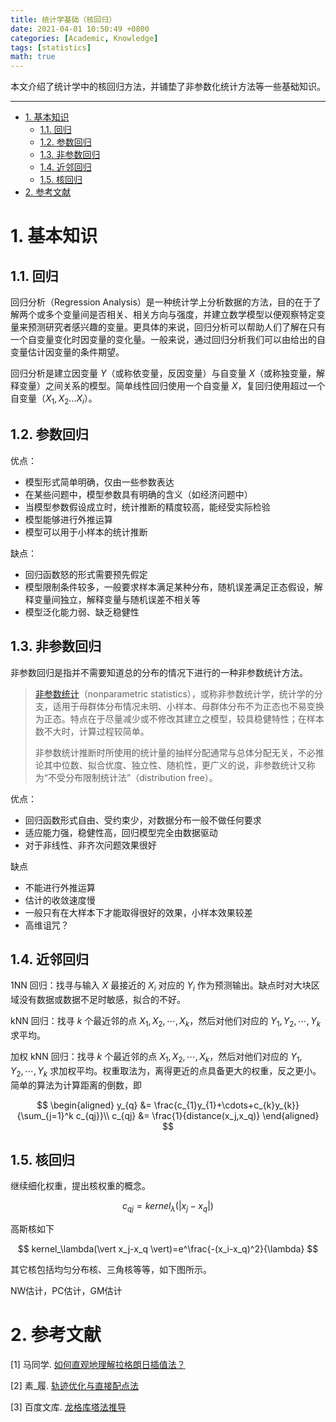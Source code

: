 ```yaml
---
title: 统计学基础（核回归）
date: 2021-04-01 10:50:49 +0800
categories: [Academic, Knowledge]
tags: [statistics]
math: true
---
```


本文介绍了统计学中的核回归方法，并铺垫了非参数化统计方法等一些基础知识。

<!--more-->

 ---
 
- [1. 基本知识](#1-基本知识)
  - [1.1. 回归](#11-回归)
  - [1.2. 参数回归](#12-参数回归)
  - [1.3. 非参数回归](#13-非参数回归)
  - [1.4. 近邻回归](#14-近邻回归)
  - [1.5. 核回归](#15-核回归)
- [2. 参考文献](#2-参考文献)

# 1. 基本知识

## 1.1. 回归

回归分析（Regression Analysis）是一种统计学上分析数据的方法，目的在于了解两个或多个变量间是否相关、相关方向与强度，并建立数学模型以便观察特定变量来预测研究者感兴趣的变量。更具体的来说，回归分析可以帮助人们了解在只有一个自变量变化时因变量的变化量。一般来说，通过回归分析我们可以由给出的自变量估计因变量的条件期望。

回归分析是建立因变量 $Y$（或称依变量，反因变量）与自变量 $X$（或称独变量，解释变量）之间关系的模型。简单线性回归使用一个自变量 $X$，复回归使用超过一个自变量（$X_{1},X_{2}...X_{i}$）。

## 1.2. 参数回归

优点：

- 模型形式简单明确，仅由一些参数表达
- 在某些问题中，模型参数具有明确的含义（如经济问题中）
- 当模型参数假设成立时，统计推断的精度较高，能经受实际检验
- 模型能够进行外推运算
- 模型可以用于小样本的统计推断

缺点：

- 回归函数怒的形式需要预先假定
- 模型限制条件较多，一般要求样本满足某种分布，随机误差满足正态假设，解释变量间独立，解释变量与随机误差不相关等
- 模型泛化能力弱、缺乏稳健性

## 1.3. 非参数回归

非参数回归是指并不需要知道总的分布的情况下进行的一种非参数统计方法。

> [非参数统计](https://zh.wikipedia.org/wiki/%E7%84%A1%E6%AF%8D%E6%95%B8%E7%B5%B1%E8%A8%88)（nonparametric statistics），或称非参数统计学，统计学的分支，适用于母群体分布情况未明、小样本、母群体分布不为正态也不易变换为正态。特点在于尽量减少或不修改其建立之模型，较具稳健特性；在样本数不大时，计算过程较简单。
> 
> 非参数统计推断时所使用的统计量的抽样分配通常与总体分配无关，不必推论其中位数、拟合优度、独立性、随机性，更广义的说，非参数统计又称为“不受分布限制统计法”（distribution free）。

优点：

- 回归函数形式自由、受约束少，对数据分布一般不做任何要求
- 适应能力强，稳健性高，回归模型完全由数据驱动
- 对于非线性、非齐次问题效果很好

缺点

- 不能进行外推运算
- 估计的收敛速度慢
- 一般只有在大样本下才能取得很好的效果，小样本效果较差
- 高维诅咒？

## 1.4. 近邻回归

1NN 回归：找寻与输入 $X$ 最接近的 $X_i$ 对应的 $Y_i$ 作为预测输出。缺点时对大块区域没有数据或数据不足时敏感，拟合的不好。

kNN 回归：找寻 $k$ 个最近邻的点 $X_1,X_2,\cdots,X_k$，然后对他们对应的 $Y_1,Y_2,\cdots,Y_k$ 求平均。

加权 kNN 回归：找寻 $k$ 个最近邻的点 $X_1,X_2,\cdots,X_k$，然后对他们对应的 $Y_1,Y_2,\cdots,Y_k$ 求加权平均。权重取法为，离得更近的点具备更大的权重，反之更小。简单的算法为计算距离的倒数，即

$$
\begin{aligned}
y_{q} &= \frac{c_{1}y_{1}+\cdots+c_{k}y_{k}}{\sum_{j=1}^k c_{qj}}\\
c_{qj} &= \frac{1}{distance(x_j,x_q)}
\end{aligned}
$$

## 1.5. 核回归

继续细化权重，提出核权重的概念。

$$
c_{qj} = kernel_\lambda(\vert x_j-x_q \vert)
$$

高斯核如下

$$
kernel_\lambda(\vert x_j-x_q \vert)=e^\frac{-(x_i-x_q)^2}{\lambda}
$$

其它核包括均匀分布核、三角核等等，如下图所示。



NW估计，PC估计，GM估计

# 2. 参考文献

[1] 马同学. [如何直观地理解拉格朗日插值法？](https://www.zhihu.com/question/58333118)

[2] 素_履. [轨迹优化与直接配点法](https://blog.csdn.net/qq_35007540/article/details/105672547)

[3] 百度文库. [龙格库塔法推导](https://wenku.baidu.com/view/98d914413868011ca300a6c30c2259010302f30a.html)